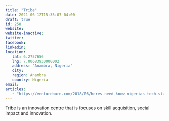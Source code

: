 ```yaml
---
title: "Tribe"
date: 2021-06-12T15:35:07-04:00
draft: true
id: 258
website: 
website-inactive: 
twitter: 
facebook: 
linkedin: 
location: 
   lat: 6.2757656
   lng: 7.00683930000002
   address: "Anambra, Nigeria"
   city: 
   region: Anambra
   country: Nigeria
email: 
articles:
   - "https://ventureburn.com/2018/06/heres-need-know-nigerias-tech-startup-ecosystem/"
---
```

Tribe is an innovation centre that is focuses on skill acquisition, social impact and innovation.  
